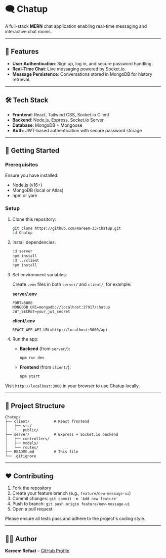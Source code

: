 
# 🗨️ Chatup

A full-stack **MERN** chat application enabling real-time messaging and interactive chat rooms.

---

## 🔧 Features

- **User Authentication**: Sign up, log in, and secure password handling.
- **Real-Time Chat**: Live messaging powered by Socket.io.
- **Message Persistence**: Conversations stored in MongoDB for history retrieval.

---

## 🛠️ Tech Stack

- **Frontend**: React, Tailwind CSS, Socket.io Client
- **Backend**: Node.js, Express, Socket.io Server
- **Database**: MongoDB + Mongoose
- **Auth**: JWT-based authentication with secure password storage

---

## 🚀 Getting Started

### Prerequisites

Ensure you have installed:

- Node.js (v16+)
- MongoDB (local or Atlas)
- npm or yarn

### Setup

1. Clone this repository:

   ```bash
   git clone https://github.com/Kareem-33/Chatup.git
   cd Chatup
   ```

2. Install dependencies:

   ```bash
   cd server
   npm install
   cd ../client
   npm install
   ```

3. Set environment variables:

   Create `.env` files in both `server/` and `client/`, for example:

   **server/.env**

   ```env
   PORT=5000
   MONGODB_URI=mongodb://localhost:27017/chatup
   JWT_SECRET=your_jwt_secret
   ```

   **client/.env**

   ```env
   REACT_APP_API_URL=http://localhost:5000/api
   ```

4. Run the app:

   - **Backend** (from `server/`):
     ```bash
     npm run dev
     ```

   - **Frontend** (from `client/`):
     ```bash
     npm start
     ```

Visit `http://localhost:3000` in your browser to use Chatup locally.

---

## 📁 Project Structure

```
Chatup/
├── client/           # React frontend
│   ├── src/
│   └── public/
├── server/           # Express + Socket.io backend
│   ├── controllers/
│   ├── models/
│   └── routes/
├── README.md         # This file
└── .gitignore
```

---

## ❤️ Contributing

1. Fork the repository
2. Create your feature branch (e.g., `feature/new-message-ui`)
3. Commit changes: `git commit -m 'Add new feature'`
4. Push to branch: `git push origin feature/new-message-ui`
5. Open a pull request

Please ensure all tests pass and adhere to the project's coding style.

---

## 🧑‍💻 Author

**Kareem Refaat** – [GitHub Profile](https://github.com/Kareem-33)
